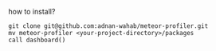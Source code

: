 how to install?

```
git clone git@github.com:adnan-wahab/meteor-profiler.git
mv meteor-profiler <your-project-directory>/packages
call dashboard()
```
